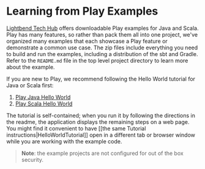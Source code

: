 <!--- Copyright (C) 2009-2019 Lightbend Inc. <https://www.lightbend.com> -->
# Learning from Play Examples

[Lightbend Tech Hub](https://developer.lightbend.com/start/?group=play) offers downloadable Play examples for Java and Scala. Play has many features, so rather than pack them all into one project, we've organized many examples that each showcase a Play feature or demonstrate a common use case. The zip files include everything you need to build and run the examples, including a distribution of the sbt and Gradle. Refer to the `README.md` file in the top level project directory to learn more about the example.

If you are new to Play, we recommend following the Hello World tutorial for Java or Scala first:

1. [Play Java Hello World](https://developer.lightbend.com/start/?group=play&project=play-java-hello-world-tutorial)
2. [Play Scala Hello World](https://developer.lightbend.com/start/?group=play&project=play-scala-starter-example)

The tutorial is self-contained; when you run it by following the directions in the readme, the application displays the remaining steps on a web page. You might find it convenient to have [[the same Tutorial instructions|HelloWorldTutorial]] open in a different tab or browser window while you are working with the example code. 

> **Note**: the example projects are not configured for out of the box security.